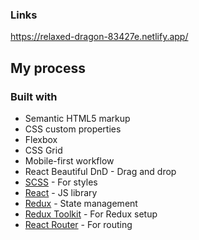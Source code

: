 ### Links
https://relaxed-dragon-83427e.netlify.app/
## My process

### Built with

- Semantic HTML5 markup
- CSS custom properties
- Flexbox
- CSS Grid
- Mobile-first workflow
- React Beautiful DnD - Drag and drop
- [SCSS](https://sass-lang.com/) - For styles
- [React](https://reactjs.org/) - JS library
- [Redux](https://redux.js.org/) - State management
- [Redux Toolkit](https://redux-toolkit.js.org/) - For Redux setup
- [React Router](https://reactrouter.com/) - For routing

